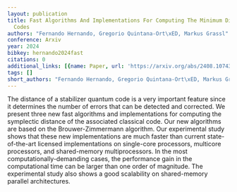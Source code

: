 ```yaml
---
layout: publication
title: Fast Algorithms And Implementations For Computing The Minimum Distance Of Quantum
  Codes
authors: "Fernando Hernando, Gregorio Quintana-Ort\xED, Markus Grassl"
conference: Arxiv
year: 2024
bibkey: hernando2024fast
citations: 0
additional_links: [{name: Paper, url: 'https://arxiv.org/abs/2408.10743'}]
tags: []
short_authors: "Fernando Hernando, Gregorio Quintana-Ort\xED, Markus Grassl"
---
```

The distance of a stabilizer quantum code is a very important feature since
it determines the number of errors that can be detected and corrected. We
present three new fast algorithms and implementations for computing the
symplectic distance of the associated classical code. Our new algorithms are
based on the Brouwer-Zimmermann algorithm. Our experimental study shows that
these new implementations are much faster than current state-of-the-art
licensed implementations on single-core processors, multicore processors, and
shared-memory multiprocessors. In the most computationally-demanding cases, the
performance gain in the computational time can be larger than one order of
magnitude. The experimental study also shows a good scalability on
shared-memory parallel architectures.